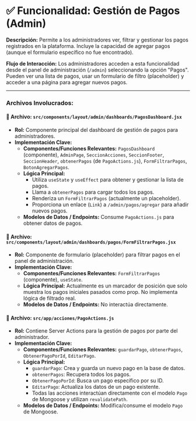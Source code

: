 # ✅ Funcionalidad: Gestión de Pagos (Admin)

**Descripción:** Permite a los administradores ver, filtrar y gestionar los pagos registrados en la plataforma. Incluye la capacidad de agregar pagos (aunque el formulario específico no fue encontrado).

**Flujo de Interacción:** Los administradores acceden a esta funcionalidad desde el panel de administración (`/admin`) seleccionando la opción "Pagos". Pueden ver una lista de pagos, usar un formulario de filtro (placeholder) y acceder a una página para agregar nuevos pagos.

---

### Archivos Involucrados:

#### 📄 **Archivo:** `src/components/layout/admin/dashboards/PagosDashboard.jsx`
* **Rol:** Componente principal del dashboard de gestión de pagos para administradores.
* **Implementación Clave:**
    * **Componentes/Funciones Relevantes:** `PagosDashboard` (componente), `AdminPage`, `SeccionAcciones`, `SeccionFooter`, `SeccionHeader`, `obtenerPagos` (de `PagoActions.js`), `FormFiltrarPagos`, `BotonAgregarPagos`.
    * **Lógica Principal:**
        *   Utiliza `useState` y `useEffect` para obtener y gestionar la lista de pagos.
        *   Llama a `obtenerPagos` para cargar todos los pagos.
        *   Renderiza un `FormFiltrarPagos` (actualmente un placeholder).
        *   Proporciona un enlace (`Link`) a `/admin/pagos/agregar` para añadir nuevos pagos.
    * **Modelos de Datos / Endpoints:** Consume `PagoActions.js` para obtener datos de pagos.

#### 📄 **Archivo:** `src/components/layout/admin/dashboards/pagos/FormFiltrarPagos.jsx`
* **Rol:** Componente de formulario (placeholder) para filtrar pagos en el panel de administración.
* **Implementación Clave:**
    * **Componentes/Funciones Relevantes:** `FormFiltrarPagos` (componente), `useState`.
    * **Lógica Principal:** Actualmente es un marcador de posición que solo muestra los pagos iniciales pasados como prop. No implementa lógica de filtrado real.
    * **Modelos de Datos / Endpoints:** No interactúa directamente.

#### 📄 **Archivo:** `src/app/acciones/PagoActions.js`
* **Rol:** Contiene Server Actions para la gestión de pagos por parte del administrador.
* **Implementación Clave:**
    * **Componentes/Funciones Relevantes:** `guardarPago`, `obtenerPagos`, `ObtenerPagoPorId`, `EditarPago`.
    * **Lógica Principal:**
        *   `guardarPago`: Crea y guarda un nuevo pago en la base de datos.
        *   `obtenerPagos`: Recupera todos los pagos.
        *   `ObtenerPagoPorId`: Busca un pago específico por su ID.
        *   `EditarPago`: Actualiza los datos de un pago existente.
        *   Todas las acciones interactúan directamente con el modelo `Pago` de Mongoose y utilizan `revalidatePath`.
    * **Modelos de Datos / Endpoints:** Modifica/consume el modelo `Pago` de Mongoose.


